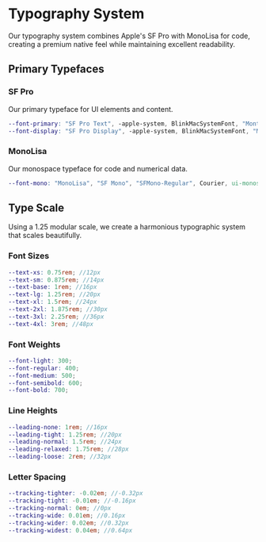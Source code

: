 # Typography System

Our typography system combines Apple's SF Pro with MonoLisa for code, creating a premium native feel while maintaining excellent readability.

## Primary Typefaces

### SF Pro
Our primary typeface for UI elements and content.
```scss
--font-primary: "SF Pro Text", -apple-system, BlinkMacSystemFont, "Montserrat", sans-serif;
--font-display: "SF Pro Display", -apple-system, BlinkMacSystemFont, "Montserrat", sans-serif;
```

### MonoLisa

Our monospace typeface for code and numerical data.
```scss
--font-mono: "MonoLisa", "SF Mono", "SFMono-Regular", Courier, ui-monospace, monospace;
```

## Type Scale
Using a 1.25 modular scale, we create a harmonious typographic system that scales beautifully.

### Font Sizes
```scss
--text-xs: 0.75rem; //12px
--text-sm: 0.875rem; //14px
--text-base: 1rem; //16px
--text-lg: 1.25rem; //20px
--text-xl: 1.5rem; //24px
--text-2xl: 1.875rem; //30px
--text-3xl: 2.25rem; //36px
--text-4xl: 3rem; //48px
```

### Font Weights
```scss
--font-light: 300;
--font-regular: 400;
--font-medium: 500;
--font-semibold: 600;
--font-bold: 700;
```

### Line Heights
```scss
--leading-none: 1rem; //16px
--leading-tight: 1.25rem; //20px
--leading-normal: 1.5rem; //24px
--leading-relaxed: 1.75rem; //28px
--leading-loose: 2rem; //32px
```

### Letter Spacing
```scss
--tracking-tighter: -0.02em; //-0.32px
--tracking-tight: -0.01em; //-0.16px
--tracking-normal: 0em; //0px
--tracking-wide: 0.01em; //0.16px
--tracking-wider: 0.02em; //0.32px
--tracking-widest: 0.04em; //0.64px
```
